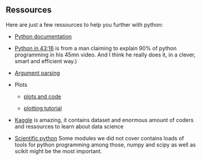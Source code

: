 ## Ressources

Here are just a few ressources to help you further with python:

* [Python documentation](https://docs.python.org/2/index.html)

* [Python in 43:16](https://www.youtube.com/watch?v=N4mEzFDjqtA) is from a man claiming to explain 90% of python programming in his 45mn video. And I think he really does it, in a clever, smart and efficient way.)

* [Argument parsing](https://www.cyberciti.biz/faq/python-command-line-arguments-argv-example/)

* Plots

  * [plots and code](https://matplotlib.org/gallery.html)

  * [plotting tutorial]( https://matplotlib.org/users/pyplot_tutorial.html)

* [Kaggle](https://www.kaggle.com/) is amazing, it contains dataset and enormous amount of coders and ressources
to learn about data science

* [Scientific python](https://docs.scipy.org/doc/) Some modules we did not cover contains loads of tools for python programming
among those, numpy and scipy as well as scikit might be the most important.




